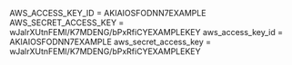 AWS_ACCESS_KEY_ID = AKIAIOSFODNN7EXAMPLE
AWS_SECRET_ACCESS_KEY = wJalrXUtnFEMI/K7MDENG/bPxRfiCYEXAMPLEKEY
aws_access_key_id = AKIAIOSFODNN7EXAMPLE
aws_secret_access_key = wJalrXUtnFEMI/K7MDENG/bPxRfiCYEXAMPLEKEY
